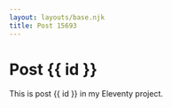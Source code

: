 ```yaml
---
layout: layouts/base.njk
title: Post 15693
---
```


# Post {{ id }}

This is post {{ id }} in my Eleventy project.
